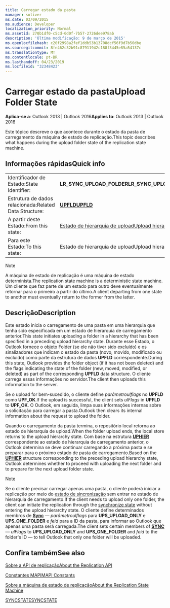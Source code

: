 ```yaml
---
title: Carregar estado da pasta
manager: soliver
ms.date: 03/09/2015
ms.audience: Developer
localization_priority: Normal
ms.assetid: 270b1df0-c5cd-0d0f-7b57-2726dee978ab
description: 'Última modificação: 9 de março de 2015'
ms.openlocfilehash: c20f2998a2fef1ddb53b13708dcf56f9d7b50dbe
ms.sourcegitcommit: 8fe462c32b91c87911942c188f3445e85a54137c
ms.translationtype: MT
ms.contentlocale: pt-BR
ms.lasthandoff: 04/23/2019
ms.locfileid: "32348423"
---
```

# <a name="upload-folder-state"></a><span data-ttu-id="f9ebb-103">Carregar estado da pasta</span><span class="sxs-lookup"><span data-stu-id="f9ebb-103">Upload Folder State</span></span>

  
  
<span data-ttu-id="f9ebb-104">**Aplica-se a**: Outlook 2013 | Outlook 2016</span><span class="sxs-lookup"><span data-stu-id="f9ebb-104">**Applies to**: Outlook 2013 | Outlook 2016</span></span> 
  
 <span data-ttu-id="f9ebb-105">Este tópico descreve o que acontece durante o estado da pasta de carregamento da máquina de estado de replicação.</span><span class="sxs-lookup"><span data-stu-id="f9ebb-105">This topic describes what happens during the upload folder state of the replication state machine.</span></span> 
  
## <a name="quick-info"></a><span data-ttu-id="f9ebb-106">Informações rápidas</span><span class="sxs-lookup"><span data-stu-id="f9ebb-106">Quick info</span></span>

|||
|:-----|:-----|
|<span data-ttu-id="f9ebb-107">Identificador de Estado:</span><span class="sxs-lookup"><span data-stu-id="f9ebb-107">State Identifier:</span></span>  <br/> |<span data-ttu-id="f9ebb-108">**LR_SYNC_UPLOAD_FOLDER**</span><span class="sxs-lookup"><span data-stu-id="f9ebb-108">**LR_SYNC_UPLOAD_FOLDER**</span></span> <br/> |
|<span data-ttu-id="f9ebb-109">Estrutura de dados relacionada:</span><span class="sxs-lookup"><span data-stu-id="f9ebb-109">Related Data Structure:</span></span>  <br/> |<span data-ttu-id="f9ebb-110">**[UPFLD](upfld.md)**</span><span class="sxs-lookup"><span data-stu-id="f9ebb-110">**[UPFLD](upfld.md)**</span></span> <br/> |
|<span data-ttu-id="f9ebb-111">A partir deste Estado:</span><span class="sxs-lookup"><span data-stu-id="f9ebb-111">From this state:</span></span>  <br/> |[<span data-ttu-id="f9ebb-112">Estado de hierarquia de upload</span><span class="sxs-lookup"><span data-stu-id="f9ebb-112">Upload hierarchy state</span></span>](upload-hierarchy-state.md) <br/> |
|<span data-ttu-id="f9ebb-113">Para este Estado:</span><span class="sxs-lookup"><span data-stu-id="f9ebb-113">To this state:</span></span>  <br/> |<span data-ttu-id="f9ebb-114">Estado de hierarquia de upload</span><span class="sxs-lookup"><span data-stu-id="f9ebb-114">Upload hierarchy state</span></span>  <br/> |
   
> [!NOTE]
> <span data-ttu-id="f9ebb-115">A máquina de estado de replicação é uma máquina de estado determinista.</span><span class="sxs-lookup"><span data-stu-id="f9ebb-115">The replication state machine is a deterministic state machine.</span></span> <span data-ttu-id="f9ebb-116">Um cliente que faz parte de um estado para outro deve eventualmente retornar para o primeiro a partir do último.</span><span class="sxs-lookup"><span data-stu-id="f9ebb-116">A client departing from one state to another must eventually return to the former from the latter.</span></span> 
  
## <a name="description"></a><span data-ttu-id="f9ebb-117">Descrição</span><span class="sxs-lookup"><span data-stu-id="f9ebb-117">Description</span></span>

<span data-ttu-id="f9ebb-118">Este estado inicia o carregamento de uma pasta em uma hierarquia que tenha sido especificada em um estado de hierarquia de carregamento anterior.</span><span class="sxs-lookup"><span data-stu-id="f9ebb-118">This state initiates uploading a folder in a hierarchy that has been specified in a preceding upload hierarchy state.</span></span> <span data-ttu-id="f9ebb-119">Durante esse Estado, o Outlook fornece o objeto Folder (se ele não tiver sido excluído) e os sinalizadores que indicam o estado da pasta (novo, movido, modificado ou excluído) como parte da estrutura de dados **UPFLD** correspondente.</span><span class="sxs-lookup"><span data-stu-id="f9ebb-119">During this state, Outlook provides the folder object (if it has not been deleted) and the flags indicating the state of the folder (new, moved, modified, or deleted) as part of the corresponding **UPFLD** data structure.</span></span> <span data-ttu-id="f9ebb-120">O cliente carrega essas informações no servidor.</span><span class="sxs-lookup"><span data-stu-id="f9ebb-120">The client then uploads this information to the server.</span></span> 
  
<span data-ttu-id="f9ebb-121">Se o upload for bem-sucedido, o cliente define *parâmetroulflags* no **UPFLD** como **UPF_OK**.</span><span class="sxs-lookup"><span data-stu-id="f9ebb-121">If the upload is successful, the client sets  *ulFlags*  in **UPFLD** to **UPF_OK**.</span></span> <span data-ttu-id="f9ebb-122">O Outlook, em seguida, limpa suas informações internas sobre a solicitação para carregar a pasta.</span><span class="sxs-lookup"><span data-stu-id="f9ebb-122">Outlook then clears its internal information about the request to upload the folder.</span></span> 
  
<span data-ttu-id="f9ebb-123">Quando o carregamento da pasta termina, o repositório local retorna ao estado de hierarquia de upload.</span><span class="sxs-lookup"><span data-stu-id="f9ebb-123">When the folder upload ends, the local store returns to the upload hierarchy state.</span></span> <span data-ttu-id="f9ebb-124">Com base na estrutura **[UPHIER](uphier.md)** correspondente ao estado de hierarquia de carregamento anterior, o Outlook determina se deve continuar carregando a próxima pasta e se preparar para o próximo estado de pasta de carregamento.</span><span class="sxs-lookup"><span data-stu-id="f9ebb-124">Based on the **[UPHIER](uphier.md)** structure corresponding to the preceding upload hierarchy state, Outlook determines whether to proceed with uploading the next folder and to prepare for the next upload folder state.</span></span> 
  
> [!NOTE]
> <span data-ttu-id="f9ebb-125">Se o cliente precisar carregar apenas uma pasta, o cliente poderá iniciar a replicação por meio do [estado de sincronização](synchronize-state.md) sem entrar no estado de hierarquia de carregamento.</span><span class="sxs-lookup"><span data-stu-id="f9ebb-125">If the client needs to upload only one folder, the client can initiate the replication through the [synchronize state](synchronize-state.md) without entering the upload hierarchy state.</span></span> <span data-ttu-id="f9ebb-126">O cliente define determinados membros de **[Sync](sync.md)** — *parâmetroulflags* para **UPS_UPLOAD_ONLY** e **UPS_ONE_FOLDER** e *feid* para a ID da pasta, para informar ao Outlook que apenas uma pasta será carregada.</span><span class="sxs-lookup"><span data-stu-id="f9ebb-126">The client sets certain members of **[SYNC](sync.md)** —  *ulFlags*  to **UPS_UPLOAD_ONLY** and **UPS_ONE_FOLDER** and  *feid*  to the folder's ID — to tell Outlook that only one folder will be uploaded.</span></span> 
  
## <a name="see-also"></a><span data-ttu-id="f9ebb-127">Confira também</span><span class="sxs-lookup"><span data-stu-id="f9ebb-127">See also</span></span>



[<span data-ttu-id="f9ebb-128">Sobre a API de replicação</span><span class="sxs-lookup"><span data-stu-id="f9ebb-128">About the Replication API</span></span>](about-the-replication-api.md)
  
[<span data-ttu-id="f9ebb-129">Constantes MAPI</span><span class="sxs-lookup"><span data-stu-id="f9ebb-129">MAPI Constants</span></span>](mapi-constants.md)
  
[<span data-ttu-id="f9ebb-130">Sobre a máquina de estado de replicação</span><span class="sxs-lookup"><span data-stu-id="f9ebb-130">About the Replication State Machine</span></span>](about-the-replication-state-machine.md)
  
[<span data-ttu-id="f9ebb-131">SYNCSTATE</span><span class="sxs-lookup"><span data-stu-id="f9ebb-131">SYNCSTATE</span></span>](syncstate.md)

